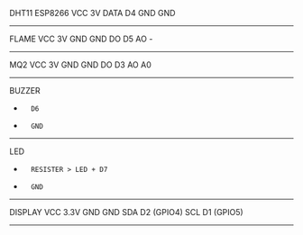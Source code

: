 DHT11		ESP8266
VCC		3V
DATA		D4
GND		GND

-----------------------------------

FLAME
VCC		3V
GND		GND
DO		D5
AO		-

-----------------------------------

MQ2
VCC		3V
GND		GND
DO		D3
AO		A0

-----------------------------------

BUZZER
+		D6
-		GND

-----------------------------------

LED
+		RESISTER > LED + D7
-		GND

-----------------------------------

DISPLAY
VCC	3.3V
GND	GND
SDA	D2 (GPIO4)
SCL	D1 (GPIO5)

-----------------------------------